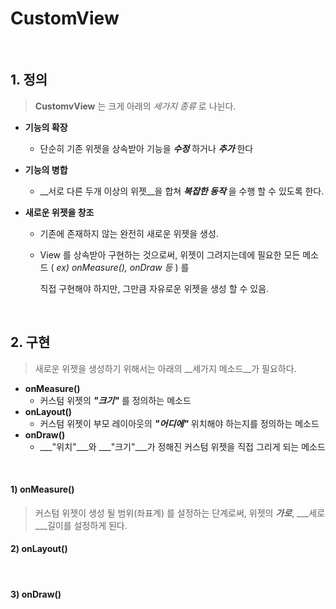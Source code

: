# CustomView

<br>

## 1. 정의

> __CustomvView__ 는 크게 아래의 _세가지 종류_ 로 나뉜다.

- __기능의 확장__

  - 단순히 기존 위젯을 상속받아 기능을 ___수정___ 하거나 ___추가___ 한다

- __기능의 병합__

  - __서로 다른 두개 이상의 위젯__을 합쳐 ___복잡한 동작___ 을 수행 할 수 있도록 한다.

- __새로운 위젯을 창조__

  - 기존에 존재하지 않는 완전히 새로운 위젯을 생성.

  - View 를 상속받아 구현하는 것으로써, 위젯이 그려지는데에 필요한 모든 메소드 ( _ex) onMeasure(), onDraw 등_ ) 를

    직접 구현해야 하지만, 그만큼 자유로운 위젯을 생성 할 수 있음.

<br>

## 2. 구현

> 새로운 위젯을 생성하기 위해서는 아래의 __세가지 메소드__가 필요하다.

- __onMeasure()__
  - 커스텀 위젯의 ___"크기"___ 를 정의하는 메소드
- __onLayout()__
  - 커스텀 위젯이 부모 레이아웃의 ___"어디에"___ 위치해야 하는지를 정의하는 메소드
- __onDraw()__
  - ___"위치"___와 ___"크기"___가 정해진 커스텀 위젯을 직접 그리게 되는 메소드

<br>

#### __1) onMeasure()__

> 커스텀 위젯이 생성 될 범위(좌표계) 를 설정하는 단계로써, 위젯의 ___가로___, ___세로___길이를 설정하게 된다. 



#### __2) onLayout()__

<br>

#### __3) onDraw()__

<br>





